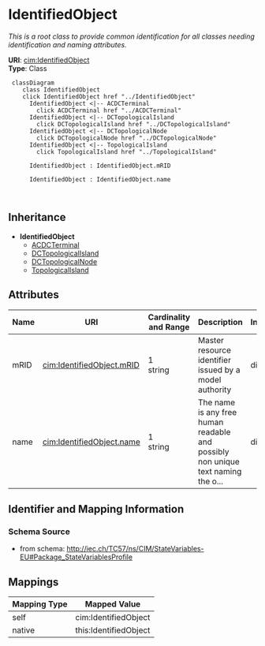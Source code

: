 # IdentifiedObject


_This is a root class to provide common identification for all classes needing identification and naming attributes._





**URI**: [cim:IdentifiedObject](http://iec.ch/TC57/CIM100#IdentifiedObject)<br />
**Type**: Class




```mermaid
 classDiagram
    class IdentifiedObject
    click IdentifiedObject href "../IdentifiedObject"
      IdentifiedObject <|-- ACDCTerminal
        click ACDCTerminal href "../ACDCTerminal"
      IdentifiedObject <|-- DCTopologicalIsland
        click DCTopologicalIsland href "../DCTopologicalIsland"
      IdentifiedObject <|-- DCTopologicalNode
        click DCTopologicalNode href "../DCTopologicalNode"
      IdentifiedObject <|-- TopologicalIsland
        click TopologicalIsland href "../TopologicalIsland"
      
      IdentifiedObject : IdentifiedObject.mRID
        
      IdentifiedObject : IdentifiedObject.name
        
      
```





## Inheritance
* **IdentifiedObject**
    * [ACDCTerminal](ACDCTerminal.md)
    * [DCTopologicalIsland](DCTopologicalIsland.md)
    * [DCTopologicalNode](DCTopologicalNode.md)
    * [TopologicalIsland](TopologicalIsland.md)



## Attributes


| Name | URI | Cardinality and Range | Description | Inheritance |
| ---  | --- | --- | --- | --- |
| mRID | [cim:IdentifiedObject.mRID](http://iec.ch/TC57/CIM100#IdentifiedObject.mRID) | 1 <br />  string  | Master resource identifier issued by a model authority | direct |
| name | [cim:IdentifiedObject.name](http://iec.ch/TC57/CIM100#IdentifiedObject.name) | 1 <br />  string  | The name is any free human readable and possibly non unique text naming the o... | direct |









## Identifier and Mapping Information







### Schema Source


* from schema: http://iec.ch/TC57/ns/CIM/StateVariables-EU#Package_StateVariablesProfile





## Mappings

| Mapping Type | Mapped Value |
| ---  | ---  |
| self | cim:IdentifiedObject |
| native | this:IdentifiedObject |




